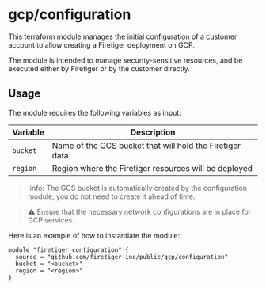 # gcp/configuration

This terraform module manages the initial configuration of a customer account
to allow creating a Firetiger deployment on GCP.

The module is intended to manage security-sensitive resources, and be executed
either by Firetiger or by the customer directly.

## Usage

The module requires the following variables as input:

| Variable | Description                                              |
| -------- | -------------------------------------------------------- |
| `bucket` | Name of the GCS bucket that will hold the Firetiger data |
| `region` | Region where the Firetiger resources will be deployed    |

> :info: The GCS bucket is automatically created by the configuration module,
> you do not need to create it ahead of time.

> :warning: Ensure that the necessary network configurations are in place for GCP services.

Here is an example of how to instantiate the module:

```hcl
module "firetiger_configuration" {
  source = "github.com/firetiger-inc/public/gcp/configuration"
  bucket = "<bucket>"
  region = "<region>"
}
```
